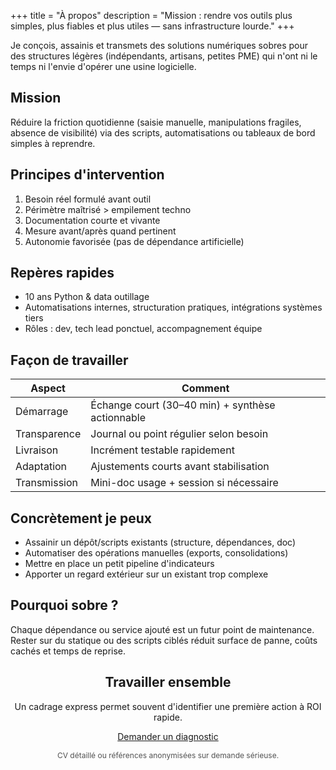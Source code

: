 +++
title = "À propos"
description = "Mission : rendre vos outils plus simples, plus fiables et plus utiles — sans infrastructure lourde."
+++

<div class="slice" id="intro">
	<div class="container">
		<p>Je conçois, assainis et transmets des solutions numériques sobres pour des structures légères (indépendants, artisans, petites PME) qui n'ont ni le temps ni l'envie d'opérer une usine logicielle.</p>
	</div>
</div>

<div class="slice alt" id="mission">
	<div class="container">
		<h2>Mission</h2>
		<p>Réduire la friction quotidienne (saisie manuelle, manipulations fragiles, absence de visibilité) via des scripts, automatisations ou tableaux de bord simples à reprendre.</p>
	</div>
</div>

<div class="slice" id="principes">
	<div class="container">
		<h2>Principes d'intervention</h2>
		<ol>
			<li>Besoin réel formulé avant outil</li>
			<li>Périmètre maîtrisé &gt; empilement techno</li>
			<li>Documentation courte et vivante</li>
			<li>Mesure avant/après quand pertinent</li>
			<li>Autonomie favorisée (pas de dépendance artificielle)</li>
		</ol>
	</div>
</div>

<div class="slice alt" id="reperes">
	<div class="container">
		<h2>Repères rapides</h2>
		<ul>
			<li>10 ans Python & data outillage</li>
			<li>Automatisations internes, structuration pratiques, intégrations systèmes tiers</li>
			<li>Rôles : dev, tech lead ponctuel, accompagnement équipe</li>
		</ul>
	</div>
</div>

<div class="slice" id="facons">
	<div class="container">
		<h2>Façon de travailler</h2>
		<table>
			<thead><tr><th>Aspect</th><th>Comment</th></tr></thead>
			<tbody>
				<tr><td>Démarrage</td><td>Échange court (30–40 min) + synthèse actionnable</td></tr>
				<tr><td>Transparence</td><td>Journal ou point régulier selon besoin</td></tr>
				<tr><td>Livraison</td><td>Incrément testable rapidement</td></tr>
				<tr><td>Adaptation</td><td>Ajustements courts avant stabilisation</td></tr>
				<tr><td>Transmission</td><td>Mini-doc usage + session si nécessaire</td></tr>
			</tbody>
		</table>
	</div>
</div>

<div class="slice alt" id="concret">
	<div class="container">
		<h2>Concrètement je peux</h2>
		<ul>
			<li>Assainir un dépôt/scripts existants (structure, dépendances, doc)</li>
			<li>Automatiser des opérations manuelles (exports, consolidations)</li>
			<li>Mettre en place un petit pipeline d'indicateurs</li>
			<li>Apporter un regard extérieur sur un existant trop complexe</li>
		</ul>
	</div>
</div>

<div class="slice" id="sobrete">
	<div class="container">
		<h2>Pourquoi sobre ?</h2>
		<p>Chaque dépendance ou service ajouté est un futur point de maintenance. Rester sur du statique ou des scripts ciblés réduit surface de panne, coûts cachés et temps de reprise.</p>
	</div>
</div>

<div class="slice alt" id="travailler-ensemble">
	<div class="container" style="text-align:center;">
		<h2>Travailler ensemble</h2>
		<p>Un cadrage express permet souvent d'identifier une première action à ROI rapide.</p>
		<p><a class="btn" href="/contact/">Demander un diagnostic</a></p>
		<p style="font-size:.75rem; opacity:.75;">CV détaillé ou références anonymisées sur demande sérieuse.</p>
	</div>
</div>
